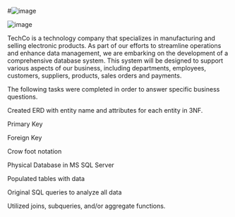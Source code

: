 #![image](https://github.com/user-attachments/assets/01906c4b-3c45-482d-b1b2-ff128cb18952)

![image](https://github.com/user-attachments/assets/8e8548e5-84ea-4abc-bd65-190824cb6edb)

TechCo is a technology company that specializes in manufacturing and selling electronic products. As part of our efforts to streamline operations and enhance data management, we are embarking on the development of a comprehensive database system. This system will be designed to support various aspects of our business, including departments, employees, customers, suppliers, products, sales orders and payments.

The following tasks were completed in order to answer specific business questions.

Created ERD with entity name and attributes for each entity in 3NF.

Primary Key

Foreign Key

Crow foot notation

Physical Database in MS SQL Server

Populated tables with data

Original SQL queries to analyze all data

Utilized joins, subqueries, and/or aggregate functions.



